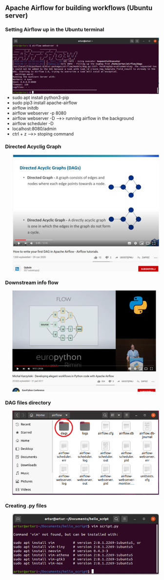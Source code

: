 <h2>Apache Airflow for building workflows (Ubuntu server)</h2>
<h3>Setting Airflow up in the Ubuntu terminal</h3>
<ul>
  <img src="images/airflow-webserver-d.JPG">
  <li>sudo apt install python3-pip</li>
  <li>sudo pip3 install apache-airflow</li>
  <li>airflow initdb</li>
  <li>airflow webserver -p 8080</li>
  <li>airflow webserver -D -->> running airflow in the background</li>
  <li>airflow scheduler -D</li>
  <li>localhost:8080/admin</li>
  <li>ctrl + z -->>  stoping command</li>
</ul>
<h3>Directed Acyclig Graph</h3>
<ul>
  <img src="images/dag.JPG">
</ul>
<h3>Downstream info flow</h3>
<ul>
  <img src="images/downstream.JPG">
</ul>
<h3>DAG files directory</h3>
<ul>
  <img src="images/dag_files_dir.png">
</ul>
<h3>Creating .py files</h3>
<ul>
  <img src="images/new_py_file.JPG">
</ul>


